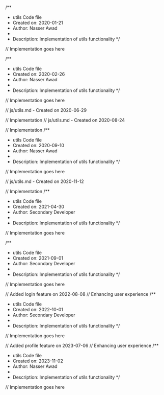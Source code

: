 /**
 * utils Code file
 * Created on: 2020-01-21
 * Author: Nasser Awad
 *
 * Description: Implementation of utils functionality
 */
 
// Implementation goes here

/**
 * utils Code file
 * Created on: 2020-02-26
 * Author: Nasser Awad
 *
 * Description: Implementation of utils functionality
 */
 
// Implementation goes here

// js/utils.md - Created on 2020-06-29

// Implementation
// js/utils.md - Created on 2020-08-24

// Implementation
/**
 * utils Code file
 * Created on: 2020-09-10
 * Author: Nasser Awad
 *
 * Description: Implementation of utils functionality
 */
 
// Implementation goes here

// js/utils.md - Created on 2020-11-12

// Implementation
/**
 * utils Code file
 * Created on: 2021-04-30
 * Author: Secondary Developer
 *
 * Description: Implementation of utils functionality
 */
 
// Implementation goes here

/**
 * utils Code file
 * Created on: 2021-09-01
 * Author: Secondary Developer
 *
 * Description: Implementation of utils functionality
 */
 
// Implementation goes here


// Added login feature on 2022-08-08
// Enhancing user experience
/**
 * utils Code file
 * Created on: 2022-10-01
 * Author: Secondary Developer
 *
 * Description: Implementation of utils functionality
 */
 
// Implementation goes here


// Added profile feature on 2023-07-06
// Enhancing user experience
/**
 * utils Code file
 * Created on: 2023-11-02
 * Author: Nasser Awad
 *
 * Description: Implementation of utils functionality
 */
 
// Implementation goes here

